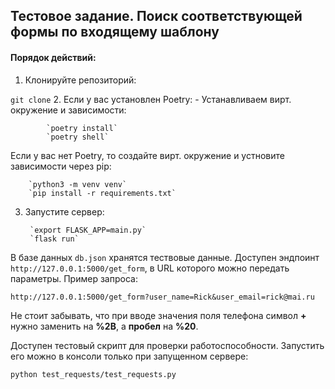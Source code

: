 ## Тестовое задание. Поиск соответствующей формы по входящему шаблону

#### Порядок действий:
1. Клонируйте репозиторий:

`git clone`
2. Если у вас установлен Poetry:
	- Устанавливаем вирт. окружение и зависимости:
	
			`poetry install`
			`poetry shell`

 Если у вас нет Poetry, то создайте вирт. окружение и устновите зависимости через pip:
 
		`python3 -m venv venv`
		`pip install -r requirements.txt`

3. Запустите сервер:

		`export FLASK_APP=main.py`
		`flask run`

В базе данных `db.json` хранятся тествовые данные. Доступен эндпоинт `http://127.0.0.1:5000/get_form`, в URL которого можно передать параметры. Пример запроса:

`http://127.0.0.1:5000/get_form?user_name=Rick&user_email=rick@mai.ru`
	
Не стоит забывать, что при вводе значения поля телефона символ **+** нужно заменить на **%2B**, а **пробел** на **%20**.

Доступен тестовый скрипт для проверки работоспособности. Запустить его можно в консоли только при запущенном сервере:

`python test_requests/test_requests.py`
